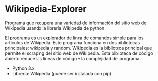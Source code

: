 # Wikipedia-Explorer
Programa que recupera una variedad de información del sitio web de Wikipedia usando la
librería Wikipedia de python.

El programa es un explorador de línea de comandos simple para los artículos de Wikipedia. 
Este programa funciona en dos bibliotecas principales: wikipedia y random. Wikipedia es la biblioteca principal que permite el scraping del sitio web de Wikipedia. Esta biblioteca de código abierto reduce las líneas de código y la complejidad del programa.

- Python 3.x
- Librería: Wikipedia (puede ser instalada con pip)

